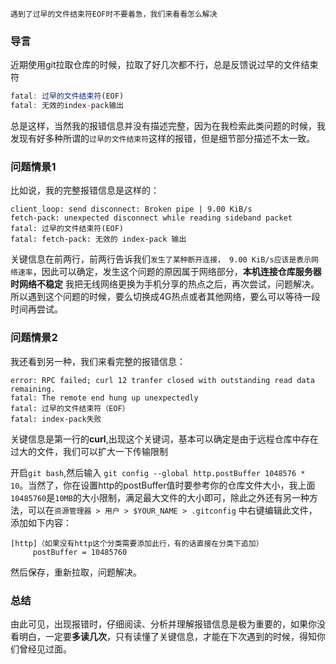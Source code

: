 
`遇到了过早的文件结束符EOF时不要着急，我们来看看怎么解决`
### 导言

近期使用git拉取仓库的时候，拉取了好几次都不行，总是反馈说过早的文件结束符

```javascript
fatal: 过早的文件结束符(EOF)
fatal: 无效的index-pack输出
```
总是这样，当然我的报错信息并没有描述完整，因为在我检索此类问题的时候，我发现有好多种所谓的`过早的文件结束符`这样的报错，但是细节部分描述不太一致。

### 问题情景1
比如说，我的完整报错信息是这样的：

```shell
client_loop: send disconnect: Broken pipe | 9.00 KiB/s
fetch-pack: unexpected disconnect while reading sideband packet
fatal: 过早的文件结束符(EOF)
fatal: fetch-pack: 无效的 index-pack 输出
```

关键信息在前两行，前两行告诉我们`发生了某种断开连接， 9.00 KiB/s应该是表示网络速率`，因此可以确定，发生这个问题的原因属于网络部分，**本机连接仓库服务器时网络不稳定** 我把无线网络更换为手机分享的热点之后，再次尝试，问题解决。所以遇到这个问题的时候，要么切换成4G热点或者其他网络，要么可以等待一段时间再尝试。

### 问题情景2
我还看到另一种，我们来看完整的报错信息：

```shell
error: RPC failed; curl 12 tranfer closed with outstanding read data remaining.
fatal: The remote end hung up unexpectedly
fatal: 过早的文件结束符（EOF）
fatal: index-pack失败
```

关键信息是第一行的**curl**,出现这个关键词，基本可以确定是由于远程仓库中存在过大的文件，我们可以扩大一下传输限制

开启`git bash`,然后输入 `git config --global http.postBuffer 1048576 * 10`。当然了，你在设置http的postBuffer值时要参考你的仓库文件大小，我上面 `10485760`是`10MB`的大小限制，满足最大文件的大小即可，除此之外还有另一种方法，可以在`资源管理器 > 用户 > $YOUR_NAME > .gitconfig` 中右键编辑此文件，添加如下内容：
```
[http]（如果没有http这个分类需要添加此行，有的话直接在分类下追加）
     postBuffer = 10485760
```

然后保存，重新拉取，问题解决。

### 总结

由此可见，出现报错时，仔细阅读、分析并理解报错信息是极为重要的，如果你没看明白，一定要**多读几次**，只有读懂了关键信息，才能在下次遇到的时候，得知你们曾经见过面。


